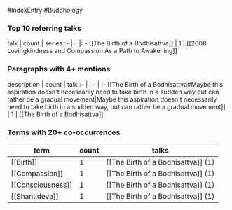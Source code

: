 #IndexEntry #Buddhology
### Top 10 referring talks
talk | count | series
:- | - |: -
[[The Birth of a Bodhisattva]] | 1 | [[2008 Lovingkindness and Compassion As a Path to Awakening]]

### Paragraphs with 4+ mentions
description | count | talk
:- | : - | :-
[[The Birth of a Bodhisattva#Maybe this aspiration doesn't necessarily need to take birth in a sudden way but can rather be a gradual movement\|Maybe this aspiration doesn't necessarily need to take birth in a sudden way, but can rather be a gradual movement]] | 1 | [[The Birth of a Bodhisattva]]

### Terms with 20+ co-occurrences
term | count | talks
-|-|-
[[Birth]] | 1 | <span class="counts">[[The Birth of a Bodhisattva]] (1)</span> 
[[Compassion]] | 1 | <span class="counts">[[The Birth of a Bodhisattva]] (1)</span> 
[[Consciousness]] | 1 | <span class="counts">[[The Birth of a Bodhisattva]] (1)</span> 
[[Shantideva]] | 1 | <span class="counts">[[The Birth of a Bodhisattva]] (1)</span> 

